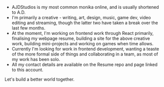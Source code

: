 - AJDStudios is my most common monika online, and is usually shortened to A.D. 
- I'm primarily a creative - writing, art, design, music, game dev, video editing and streaming, though the latter two have taken a break over the last few months. 
- At the moment, I'm working on frontend work through React primarily, finalising my webpage resume, building a site for the above creative work, building mini-projects 
and working on games when time allows. 
- Currently I'm looking for work in frontend development, wanting a teaste of the more formal side of things and collaborating in a team, as most of my work has been solo.
- All my contact details are available on the Resume repo and page linked to this account. 

Let's build a better world together. 

<!---
AJDStudios/AJDStudios is a ✨ special ✨ repository because its `README.md` (this file) appears on your GitHub profile.
You can click the Preview link to take a look at your changes.
--->
